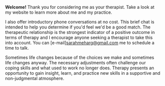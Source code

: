 **Welcome!** Thank you for considering me as your therapist. Take a look at my website to learn more about me and my practice.

I also offer introductory phone conversations at no cost. This brief chat is intended to help you determine if you'd feel we'd be a good match. The therapeutic relationship is the strongest indicator of a positive outcome in terms of therapy and I encourage anyone seeking a therapist to take this into account. You can [e-mail]<sarahmeharg@gmail.com> me to schedule a time to talk. 

Sometimes life changes because of the choices we make and sometimes life changes anyway. The necessary adjustments often challenge our coping skills and what used to work no longer does. Therapy presents an opportunity to gain insight, learn, and practice new skills in a supportive and non-judgmental atmosphere. 
